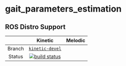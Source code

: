 gait_parameters_estimation
==========================================

## ROS Distro Support

|         | Kinetic | Melodic |
|:-------:|:-------:|:-------:|
| Branch  | [`kinetic-devel`](https://gitlab.ipr.kit.edu/$NAMESPACE$/gait_parameters_estimation/tree/kinetic-devel) | 
| Status  | [![build status](https://gitlab.ipr.kit.edu/$NAMESPACE$/gait_parameters_estimation/badges/kinetic-devel/pipeline.svg)](https://gitlab.ipr.kit.edu/$NAMESPACE$/gait_parameters_estimation/commits/kinetic-devel) | |


